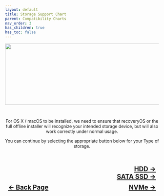 ```yaml
---
layout: default
title: Storage Support Chart
parent: Compatibility Charts
nav_order: 3
has_children: true
has_toc: false
---
```


<style>
  .navigation-container {
    display: flex;
    justify-content: space-between;
    align-items: center;
    width: 100%;
  }

  .nav-button {
    margin: 10px;
  }

  .samsung-next-button-container,
  .wd-next-button-container {
    text-align: right;
  }

  .samsung-next-button,
  .wd-next-button {
    margin: 10px;
  }
</style>

<p align="center">
  <img width="650" height="200" src="../../../../assets/Headers/Header-StorageSupportChart.png">
</p>
<br>

<p align="center">For OS X / macOS to be installed, we need to ensure that recoveryOS or the full offline installer will recognize your intended storage device, but will also work correctly under normal usage.</p>

<p align="center">You can continue by selecting the appropriate button below for your Type of storage.</p>

<h2 align="center">
  <br>
  <div class="samsung-next-button-container">
    <a class="samsung-next-button" href="../01-HDD/">HDD &rarr;</a>
  </div>
  <div class="wd-next-button-container">
    <a class="wd-next-button" href="../02-SATASSD/">SATA SSD &rarr;</a>
  </div>
  <div class="navigation-container">
    <a class="nav-button" href="../../02-GPU/index">&larr; Back Page</a>
    <a class="nav-button" href="../03-NVMe/">NVMe &rarr;</a>
  </div>
  <br>
</h2>
